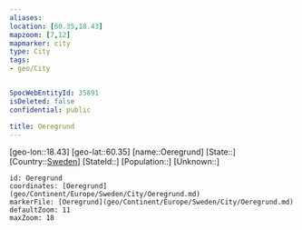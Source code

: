 ```yaml
---
aliases: 
location: [60.35,18.43]
mapzoom: [7,12] 
mapmarker: city 
type: City
tags:
- geo/City


SpocWebEntityId: 35891
isDeleted: false
confidential: public

title: Oeregrund
---
```

[geo-lon::18.43]
[geo-lat::60.35]
[name::Oeregrund]
[State::]
[Country::[Sweden](geo/Continent/Europe/Sweden.md)]
[StateId::]
[Population::]
[Unknown::]


```leaflet
id: Oeregrund
coordinates: [Oeregrund](geo/Continent/Europe/Sweden/City/Oeregrund.md)
markerFile: [Oeregrund](geo/Continent/Europe/Sweden/City/Oeregrund.md)
defaultZoom: 11 
maxZoom: 18
```


